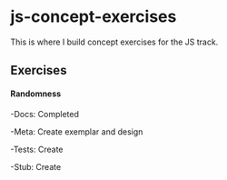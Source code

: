# js-concept-exercises

This is where I build concept exercises for the JS track.

## Exercises

#### Randomness
-Docs: Completed

-Meta: Create exemplar and design

-Tests: Create

-Stub: Create
